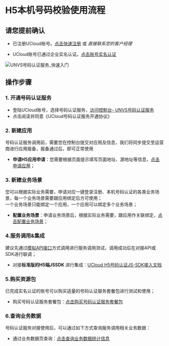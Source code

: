 # H5本机号码校验使用流程


## 请您提前确认

- 已注册UCloud账号。[点击快速注册](https://passport.ucloud.cn/#register) 或 *直接联系您的客户经理*    

- UCloud账号已通过企业实名认证。[点击账号实名认证](https://console.ucloud.cn/uaccount/authentication)

![UNVS号码认证服务_快速入门](../unvs/images/guide/UNVS号码认证服务_快速入门指南V1.0.png)


## 操作步骤    

### **1. 开通号码认证服务**

- 登陆UCloud账号，选择号码认证服务，[访问控制台- UNVS号码认证服务](https://console.ucloud.cn/unvs) 
- 点击阅读并同意《UCloud号码认证服务开通协议》


### **2. 新建应用**

号码认证服务调用前，需要您在控制台提交对应用及信息，我们将同步提交至运营商进行应用报备，报备通过后，即可正常使用

- **申请H5应用申请**：您需要根据页面提示填写页面地址、源地址等信息，[点击申请应用](https://console.ucloud.cn/unvs/application)；



### **3. 新建业务场景**

您可以根据实际业务需要，申请对应一键登录注册、本机号码认证的各类业务场景，每一个业务场景需要跟应用绑定后方可使用；   
一个业务场景只能绑定一个应用，一个应用可以绑定多个业务场景；

- **配置业务场景**：申请业务场景后，根据实际业务需要，跟应用作关联绑定，[点击配置业务场景](https://console.ucloud.cn/unvs)；



### **4.服务调用&集成**

建议先通过[模拟API接口](https://docs.ucloud.cn/api/unvs-api/index)方式调用进行服务调用测试，调用成功后在对接API或SDK进行联调；

- 对接**标准版的H5端JSSDK** 进行集成：[UCloud H5号码认证JS-SDK接入文档 ](https://github.com/ucloud/unvs-h5-sdk)

### **5.购买资源包**

已完成实名认证的账号可以购买适量的号码认证服务套餐包进行测试和使用；

- 购买号码认证服务套餐包：[点击购买号码认证服务套餐包](https://console.ucloud.cn/unvs/buy) 


### **6.查询业务数据**

号码认证服务对接使用后，可以通过如下方式查询服务调用相关业务数据：

- 通过业务数据页查询：[点击查询业务数据统计信息](https://console.ucloud.cn/unvs/application) 


